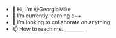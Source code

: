 - 👋 Hi, I’m @GeorgioMike
- 🌱 I’m currently learning c++
- 💞️ I’m looking to collaborate on anything
- 📫 How to reach me. ________

<!---
GeorgioMike/GeorgioMike is a ✨ special ✨ repository because its `README.md` (this file) appears on your GitHub profile.
You can click the Preview link to take a look at your changes.
--->
